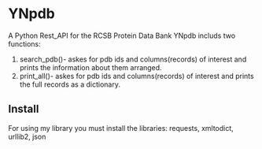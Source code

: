 # YNpdb
A Python Rest_API for the RCSB Protein Data Bank
YNpdb includs two functions:
1. search_pdb()- askes for pdb ids and columns(records) of interest 
                 and prints the information about them arranged.
2. print_all()- askes for pdb ids and columns(records) of interest 
                and prints the full records as a dictionary.
## Install
For using my library you must install the libraries:
requests, xmltodict, urllib2, json


